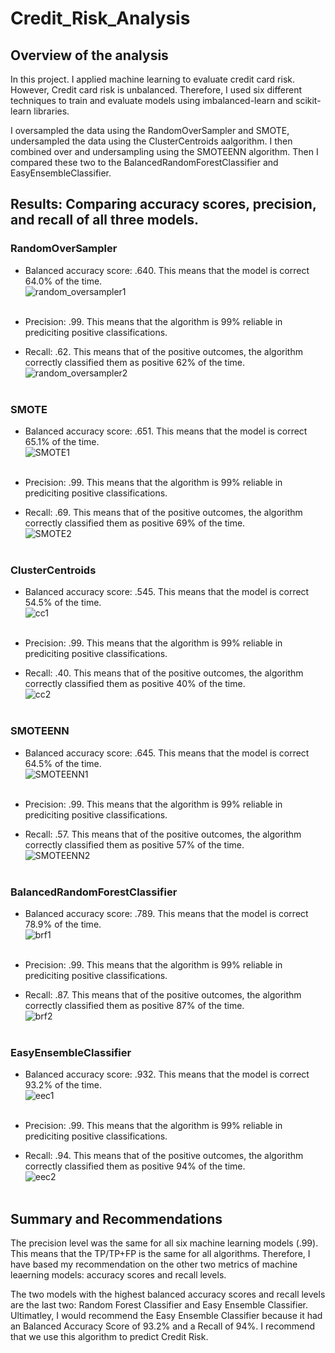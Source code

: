 # Credit_Risk_Analysis

## Overview of the analysis
In this project. I applied machine learning to evaluate credit card risk. However, Credit card risk is unbalanced. Therefore, I used six different techniques to train and evaluate models using imbalanced-learn and scikit-learn libraries. 

I oversampled the data using the RandomOverSampler and SMOTE, undersampled the data using the ClusterCentroids aalgorithm. I then combined over and undersampling using the SMOTEENN algorithm. Then I compared these two to the BalancedRandomForestClassifier and EasyEnsembleClassifier. 

## Results: Comparing accuracy scores, precision, and recall of all three models. 

### RandomOverSampler

- Balanced accuracy score: .640. This means that the model is correct 64.0% of the time. 
<br/> ![random_oversampler1](images/random_oversampler1.png) <br/> <br/>

- Precision: .99. This means that the algorithm is 99% reliable in prediciting positive classifications.

- Recall: .62. This means that of the positive outcomes, the algorithm correctly classified them as positive 62% of the time.
<br/> ![random_oversampler2](images/random_oversampler2.png) <br/> <br/>


### SMOTE
- Balanced accuracy score: .651. This means that the model is correct 65.1% of the time. 
<br/> ![SMOTE1](images/SMOTE1.png) <br/> <br/>

- Precision: .99. This means that the algorithm is 99% reliable in prediciting positive classifications. 

- Recall: .69. This means that of the positive outcomes, the algorithm correctly classified them as positive 69% of the time.
<br/> ![SMOTE2](images/SMOTE2.png) <br/> <br/>


### ClusterCentroids
- Balanced accuracy score: .545. This means that the model is correct 54.5% of the time. 
<br/> ![cc1](images/cc1.png) <br/> <br/>

- Precision: .99. This means that the algorithm is 99% reliable in prediciting positive classifications. 

- Recall: .40. This means that of the positive outcomes, the algorithm correctly classified them as positive 40% of the time.
<br/> ![cc2](images/cc2.png) <br/> <br/>


### SMOTEENN 
- Balanced accuracy score: .645. This means that the model is correct 64.5% of the time. 
<br/> ![SMOTEENN1](images/SMOTEENN1.png) <br/> <br/>

- Precision: .99. This means that the algorithm is 99% reliable in prediciting positive classifications. 

- Recall: .57. This means that of the positive outcomes, the algorithm correctly classified them as positive 57% of the time.
<br/> ![SMOTEENN2](images/SMOTEENN2.png) <br/> <br/>


### BalancedRandomForestClassifier
- Balanced accuracy score: .789. This means that the model is correct 78.9% of the time. 
<br/> ![brf1](images/brf1.png) <br/> <br/>


- Precision: .99. This means that the algorithm is 99% reliable in prediciting positive classifications. 

- Recall: .87. This means that of the positive outcomes, the algorithm correctly classified them as positive 87% of the time.
<br/> ![brf2](images/brf2.png) <br/> <br/>


### EasyEnsembleClassifier
- Balanced accuracy score: .932. This means that the model is correct 93.2% of the time. 
<br/> ![eec1](images/eec1.png) <br/> <br/>

- Precision: .99. This means that the algorithm is 99% reliable in prediciting positive classifications. 

- Recall: .94. This means that of the positive outcomes, the algorithm correctly classified them as positive 94% of the time.
<br/> ![eec2](images/eec2.png) <br/> <br/>


## Summary and Recommendations
The precision level was the same for all six machine learning models (.99). This means that the TP/TP+FP is the same for all algorithms. Therefore, I have based my recommendation on the other two metrics of machine leaerning models: accuracy scores and recall levels. 

The two models with the highest balanced accuracy scores and recall levels are the last two: Random Forest Classifier and Easy Ensemble Classifier. Ultimatley, I would recommend the Easy Ensemble Classifier because it had an Balanced Accuracy Score of 93.2% and a Recall of 94%. I recommend that we use this algorithm to predict Credit Risk. 
